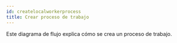 ```yaml
---
id: createlocalworkerprocess
title: Crear proceso de trabajo
---
```

Este diagrama de flujo explica cómo se crea un proceso de trabajo.

<CreateFlowcharts id='createlocalworkerprocess' />